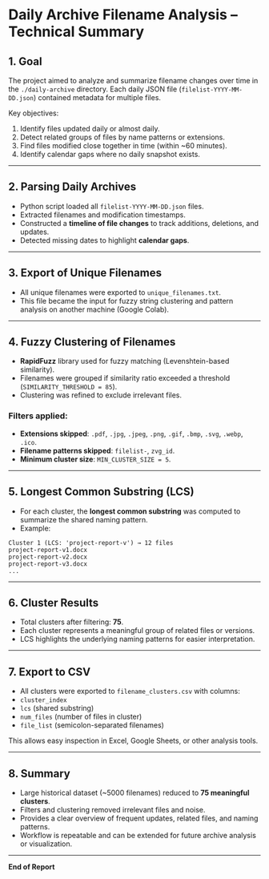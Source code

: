 # Daily Archive Filename Analysis – Technical Summary

## 1. Goal
The project aimed to analyze and summarize filename changes over time in the `./daily-archive` directory. Each daily JSON file (`filelist-YYYY-MM-DD.json`) contained metadata for multiple files.  

Key objectives:
1. Identify files updated daily or almost daily.
2. Detect related groups of files by name patterns or extensions.
3. Find files modified close together in time (within ~60 minutes).
4. Identify calendar gaps where no daily snapshot exists.

---

## 2. Parsing Daily Archives
- Python script loaded all `filelist-YYYY-MM-DD.json` files.
- Extracted filenames and modification timestamps.
- Constructed a **timeline of file changes** to track additions, deletions, and updates.
- Detected missing dates to highlight **calendar gaps**.

---

## 3. Export of Unique Filenames
- All unique filenames were exported to `unique_filenames.txt`.
- This file became the input for fuzzy string clustering and pattern analysis on another machine (Google Colab).

---

## 4. Fuzzy Clustering of Filenames
- **RapidFuzz** library used for fuzzy matching (Levenshtein-based similarity).
- Filenames were grouped if similarity ratio exceeded a threshold (`SIMILARITY_THRESHOLD = 85`).
- Clustering was refined to exclude irrelevant files.

### Filters applied:
- **Extensions skipped**: `.pdf`, `.jpg`, `.jpeg`, `.png`, `.gif`, `.bmp`, `.svg`, `.webp`, `.ico`.
- **Filename patterns skipped**: `filelist-`, `zvg_id`.
- **Minimum cluster size**: `MIN_CLUSTER_SIZE = 5`.

---

## 5. Longest Common Substring (LCS)
- For each cluster, the **longest common substring** was computed to summarize the shared naming pattern.
- Example:
```
Cluster 1 (LCS: 'project-report-v') → 12 files
project-report-v1.docx
project-report-v2.docx
project-report-v3.docx
...
```
---

## 6. Cluster Results
- Total clusters after filtering: **75**.
- Each cluster represents a meaningful group of related files or versions.
- LCS highlights the underlying naming patterns for easier interpretation.

---

## 7. Export to CSV
- All clusters were exported to `filename_clusters.csv` with columns:
- `cluster_index`
- `lcs` (shared substring)
- `num_files` (number of files in cluster)
- `file_list` (semicolon-separated filenames)

This allows easy inspection in Excel, Google Sheets, or other analysis tools.

---

## 8. Summary
- Large historical dataset (~5000 filenames) reduced to **75 meaningful clusters**.
- Filters and clustering removed irrelevant files and noise.
- Provides a clear overview of frequent updates, related files, and naming patterns.
- Workflow is repeatable and can be extended for future archive analysis or visualization.

---

**End of Report**

